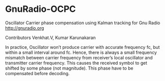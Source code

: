 GnuRadio-OCPC
=============

Oscillator Carrier phase compensation using Kalman tracking for  Gnu Radio  http://gnuradio.org


Contributors Venkhat.V, Kumar Karunakaran

In practice, Oscillator won’t produce carrier with accurate frequency fc, but within a small interval around fc. Hence, there is always a small frequency mismatch between carrier frequency from receiver’s local oscillator and transmitter carrier frequency. This causes the received symbol to get shifted by some phase (not magnitude). This phase have to be compensated before decoding.